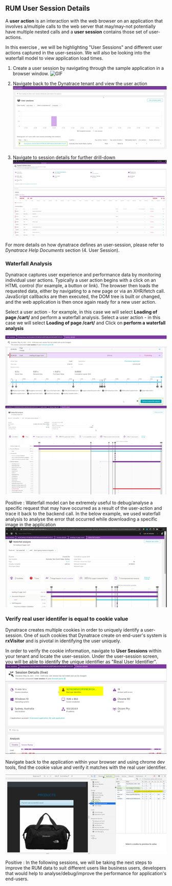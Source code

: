 ## RUM User Session Details
A **user action** is an interaction with the web browser on an application that involves a/multiple calls to the web server that may/may-not potentially have multiple nested calls and a **user session** contains those set of user-actions.

In this exercise , we will be highlighting "User Sessions" and different user actions captured in the user-session. We will also be looking into the waterfall model to view application load times.

1. Create a user session by navigating through the sample application in a browser window.
![GIF](../../../assets/images/Usersession.gif)

1. Navigate back to the Dynatrace tenant and view the user action
![US3](../../../assets/images/US3.png)

1. Navigate to session details for further drill-down
![US4](../../../assets/images/US4.png)

For more details on how dynatrace defines an user-session, please refer to *Dynatrace Help Documents* section (4. User Session).


### Waterfall Analysis
Dynatrace captures user experience and performance data by monitoring individual user actions. Typically a user action begins with a click on an HTML control (for example, a button or link). The browser then loads the requested data, either by navigating to a new page or via an XHR/fetch call. JavaScript callbacks are then executed, the DOM tree is built or changed, and the web application is then once again ready for a new user action.

Select a user action - for example, in this case we will select **Loading of page /cart/** and perform a waterfall analysis. Select a user action - in this case we will select **Loading of page /cart/** and Click on **perform a waterfall analysis**

![US5](../../../assets/images/US5.png)
![US6](../../../assets/images/US6.png)

Positive
: Waterfall model can be extremely useful to debug/analyse a specific request that may have occurred  as a result of the user-action and trace it back to the backend call.
In the below example, we used waterfall analysis to analyse the error that occurred  while downloading a specific image in the application
![ImageError](../../../assets/images/ImageError.gif)


### Verify real user identifer is equal to cookie value
Dynatrace creates multiple cookies in order to uniquely identify a user-session. One of such cookies that Dynatrace create on end-user's system is **rxVisitor** and is pivotal in identifying the user uniquely.

In order to verify the cookie information, navigate to **User Sessions** within your tenant and locate the user-session. Under the user-session screen, you will be able to identify the unique identifier as "Real User Identifier".
![cookie value 2](../../../assets/images/cookie_value_2.png)

Navigate back to the application within your browser and using chrome dev tools, find the cookie value and verify it matches with the real user identifier.

![cookie value 1](../../../assets/images/cookie_value_1.png)


Positive
: In the following sessions, we will be taking the next steps to improve the RUM data to suit different users like business users, developers that would help to analyse/debug/improve the performance for application's end-users.

